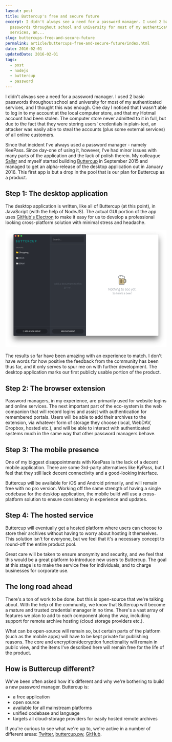 ```yaml
---
layout: post
title: Buttercup's free and secure future
excerpt: I didn't always see a need for a password manager. I used 2 basic
  passwords throughout school and university for most of my authenticated
  services, an...
slug: buttercups-free-and-secure-future
permalink: article/buttercups-free-and-secure-future/index.html
date: 2016-02-01
updatedDate: 2016-02-01
tags:
  - post
  - nodejs
  - buttercup
  - password
---
```


I didn't always see a need for a password manager. I used 2 basic passwords throughout school and university for most of my authenticated services, and I thought this was enough. One day I noticed that I wasn't able to log in to my account at the local computer store, and that my Hotmail account had been stolen. The computer store never admitted to it in full, but due to the fact that they were storing users' credentials in plain-text, an attacker was easily able to steal the accounts (plus some external services) of all online customers.

Since that incident I've always used a password manager - namely KeePass. Since day-one of using it, however, I've had minor issues with many parts of the application and the lack of polish therein. My colleague [Sallar](https://github.com/orgs/buttercup-pw/people/sallar) and myself started building [Buttercup](http://buttercup.pw) in September 2015 and managed to get an alpha-release of the desktop application out in January 2016. This first app is but a drop in the pool that is our plan for Buttercup as a product.

## Step 1: The desktop application
The desktop application is written, like all of Buttercup (at this point), in JavaScript (with the help of NodeJS). The actual GUI portion of the app uses [GitHub's Electron](http://electron.atom.io/) to make it easy for us to develop a professional looking cross-platform solution with minimal stress and headache.

![Buttercup alpha archive](buttercup-alpha-archive.png "Buttercup alpha archive screen")

The results so far have been amazing with an experience to match. I don't have words for how positive the feedback from the community has been thus far, and it only serves to spur me on with further development. The desktop application marks our first publicly usable portion of the product.

## Step 2: The browser extension
Password managers, in my experience, are primarily used for website logins and online services. The next important part of the eco-system is the web companion that will record logins and assist with authentication for remembered portals. Users will be able to add their archives to the extension, via whatever form of storage they choose (local, WebDAV, Dropbox, hosted etc.), and will be able to interact with authenticated systems much in the same way that other password managers behave.

## Step 3: The mobile presence
One of my biggest disappointments with KeePass is the lack of a decent mobile application. There are some 3rd-party alternatives like KyPass, but I feel that they still lack decent connectivity and a good-looking interface.

Buttercup will be available for iOS and Android primarily, and will remain free with no pro version. Working off the same strength of having a single codebase for the desktop application, the mobile build will use a cross-platform solution to ensure consistency in experience and updates.

## Step 4: The hosted service
Buttercup will eventually get a hosted platform where users can choose to store their archives without having to worry about hosting it themselves. This solution isn't for everyone, but we feel that it's a necessary concept to round-off the entire product pool.

Great care will be taken to ensure anonymity and security, and we feel that this would be a great platform to introduce new users to Buttercup. The goal at this stage is to make the service free for individuals, and to charge businesses for corporate use.

## The long road ahead
There's a ton of work to be done, but this is open-source that we're talking about. With the help of the community, we know that Buttercup will become a mature and trusted credential manager in no time. There's a vast array of features we plan to add to each component along the way, including support for remote archive hosting (cloud storage providers etc.).

What can be open-source will remain so, but certain parts of the platform (such as the mobile apps) will have to be kept private for publishing reasons. The core and encryption/decryption functionality will remain in public view, and the items I've described here will remain free for the life of the product.

## How is Buttercup different?
We've been often asked how it's different and why we're bothering to build a new password manager. Buttercup is:
 * a free application
 * open source
 * available for all mainstream platforms
 * unified codebase and language
 * targets all cloud-storage providers for easily hosted remote archives

If you're curious to see what we're up to, we're active in a number of different areas: [Twitter](https://twitter.com/buttercup_pw), [buttercup.pw](http://buttercup.pw), [GitHub](https://github.com/buttercup-pw).

